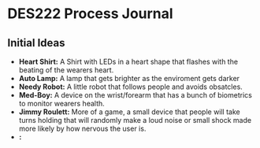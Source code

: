 # DES222 Process Journal

## Initial Ideas
- **Heart Shirt:** A Shirt with LEDs in a heart shape that flashes with the beating of the wearers heart.
- **Auto Lamp:** A lamp that gets brighter as the enviroment gets darker
- **Needy Robot:** A little robot that follows people and avoids obsatcles.
- **Med-Boy:** A device on the wrist/forearm that has a bunch of biometrics to monitor wearers health.
- **Jimmy Roulett:** More of a game, a small device that people will take turns holding that will randomly make a loud noise or small shock made more likely by how nervous the user is.
- **:**

<!-- ## Image
![MTG Card ScreenShot](Images\Screenshot-2025-07-29-114042.png) -->
